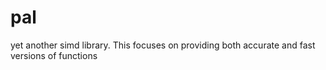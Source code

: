 # pal
yet another simd library. This focuses on providing both accurate and fast versions of functions
